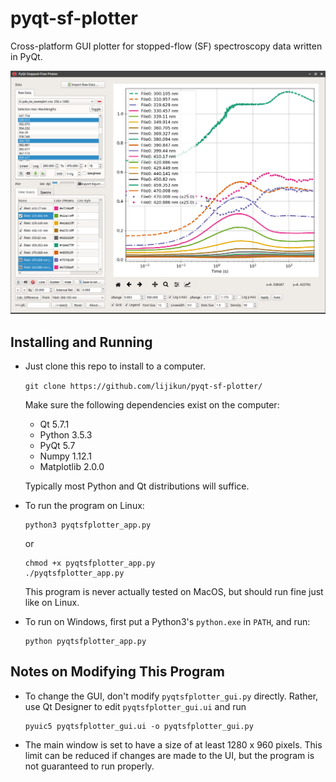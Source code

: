 # pyqt-sf-plotter

Cross-platform GUI plotter for stopped-flow (SF) spectroscopy data written in PyQt.

![ScreenShot](/exampleData/screenshot-xfce.png)

## Installing and Running

* Just clone this repo to install to a computer. 

  ```git clone https://github.com/lijikun/pyqt-sf-plotter/```

  Make sure the following dependencies exist on the computer: 
  * Qt 5.7.1
  * Python 3.5.3
  * PyQt 5.7
  * Numpy 1.12.1
  * Matplotlib 2.0.0
 
   Typically most Python and Qt distributions will suffice.

* To run the program on Linux:

  ```
  python3 pyqtsfplotter_app.py
  ```
    
  or
  
  ```
  chmod +x pyqtsfplotter_app.py
  ./pyqtsfplotter_app.py
  ```
  This program is never actually tested on MacOS, but should run fine just like on Linux.

* To run on Windows, first put a Python3's `python.exe` in `PATH`, and run:

  ```
  python pyqtsfplotter_app.py
  ```
    
## Notes on Modifying This Program

* To change the GUI, don't modify `pyqtsfplotter_gui.py` directly. Rather, use Qt Designer to edit `pyqtsfplotter_gui.ui` and run

  ```
  pyuic5 pyqtsfplotter_gui.ui -o pyqtsfplotter_gui.py
  ```

* The main window is set to have a size of at least 1280 x 960 pixels. This limit can be reduced if changes are made to the UI, but the program is not guaranteed to run properly. 
